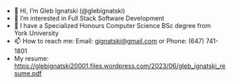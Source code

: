 - 👋 Hi, I’m Gleb Ignatski (@glebignatski)
- 👀 I’m interested in Full Stack Software Development
- 🌱 I have a Specialized Honours Computer Science BSc degree from York University
- 📫 How to reach me: Email: gignatski@gmail.com or Phone: (647) 741-1801
- My resume: https://glebignatski20001.files.wordpress.com/2023/06/gleb_ignatski_resume.pdf

<!---
glebignatski/glebignatski is a ✨ special ✨ repository because its `README.md` (this file) appears on your GitHub profile.
You can click the Preview link to take a look at your changes.
--->
